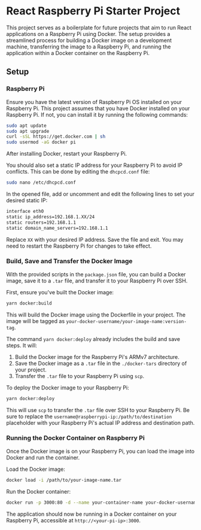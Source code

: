 # React Raspberry Pi Starter Project

This project serves as a boilerplate for future projects that aim to run React applications on a Raspberry Pi using Docker. The setup provides a streamlined process for building a Docker image on a development machine, transferring the image to a Raspberry Pi, and running the application within a Docker container on the Raspberry Pi.

## Setup

### Raspberry Pi

Ensure you have the latest version of Raspberry Pi OS installed on your Raspberry Pi. This project assumes that you have Docker installed on your Raspberry Pi. If not, you can install it by running the following commands:

```bash
sudo apt update
sudo apt upgrade
curl -sSL https://get.docker.com | sh
sudo usermod -aG docker pi
```
After installing Docker, restart your Raspberry Pi.

You should also set a static IP address for your Raspberry Pi to avoid IP conflicts. This can be done by editing the `dhcpcd.conf` file:

```bash
sudo nano /etc/dhcpcd.conf
```

In the opened file, add or uncomment and edit the following lines to set your desired static IP:

```bash
interface eth0
static ip_address=192.168.1.XX/24
static routers=192.168.1.1
static domain_name_servers=192.168.1.1
```
Replace `XX` with your desired IP address. Save the file and exit. You may need to restart the Raspberry Pi for changes to take effect.

### Build, Save and Transfer the Docker Image

With the provided scripts in the `package.json` file, you can build a Docker image, save it to a `.tar` file, and transfer it to your Raspberry Pi over SSH.

First, ensure you've built the Docker image:

```bash
yarn docker:build
```
This will build the Docker image using the Dockerfile in your project. The image will be tagged as `your-docker-username/your-image-name:version-tag`.

The command `yarn docker:deploy` already includes the build and save steps. It will:

1. Build the Docker image for the Raspberry Pi's ARMv7 architecture.
2. Save the Docker image as a `.tar` file in the `./docker-tars` directory of your project.
3. Transfer the `.tar` file to your Raspberry Pi using `scp`.

To deploy the Docker image to your Raspberry Pi:

```bash
yarn docker:deploy
```
This will use `scp` to transfer the `.tar` file over SSH to your Raspberry Pi. Be sure to replace the `username@raspberrypi-ip:/path/to/destination` placeholder with your Raspberry Pi's actual IP address and destination path.

### Running the Docker Container on Raspberry Pi

Once the Docker image is on your Raspberry Pi, you can load the image into Docker and run the container.

Load the Docker image:

```bash
docker load -i /path/to/your-image-name.tar
```
Run the Docker container:

```bash
docker run -p 3000:80 -d --name your-container-name your-docker-username/your-image-name:version-tag
```
The application should now be running in a Docker container on your Raspberry Pi, accessible at `http://<your-pi-ip>:3000`.
